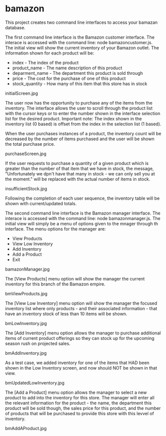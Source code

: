 # bamazon

This project creates two command line interfaces to access your bamazan database.

The first command line interface is the Bamazon customer interface.  The interace is accessed with the
command line: node bamazoncustomer.js.  The initial view will show the current inventory of your Bamazon
outlet.  The information shown for each product will be:

* index - The index of the product
* product_name - The name description of this product
* deparment_name - The department this product is sold through
* price - The cost for the purchase of one of this product
* stock_quantity - How many of this item that this store has in stock

initialScreen.jpg

The user now has the opportunity to purchase any of the items from the inventory.  The interface allows
the user to scroll through the product list with the cursor keys or to enter the number shown in the 
interface selection list for the desired product.  Important note:  The index shown in the inventory
list (0 based) is offset from the index in the selection list (1 based).

When the user purchases instances of a product, the inventory count will be decreased by the number of
items purchased and the user will be shown the total purchase price.

purchaseScreen.jpg

If the user requests to purchase a quantity of a given product which is greater than the number of that 
item that we have in stock, the message, "Unfortunately we dpn't have that many in stock - we can only
sell you <stock quantity> at the moment."  <stock quantity> will be replaced with the actual number of
items in stock.

insufficientStock.jpg

Following the completion of each user sequence, the inventory table will be shown with current/updated
totals.

The second command line interface is the Bamazon manager interface.  The interace is accessed with the
command line: node bamazonmanager.js.  The initial view will simply be a menu of options given to the
mnager through th interface.  The menu options for the manager are:

* View Products
* View Low Inventory
* Add Inventory
* Add a Product
* Exit

bamazonManager.jpg

The [View Products] menu option will show the manager the current inventory for this branch of the Bamazon empire.

bmViewProducts.jpg

The [View Low Inventory] menu option will show the manager the focused inventory list where only products - and
their associated information - that have an inventory stock of less than 10 items will be shown.

bmLowInventory.jpg

The [Add Inventory] menu option allows the manager to purchase additional items of current product offerings so they
can stock up for the upcoming season rush on projected sales.

bmAddInventory.jpg

As a test case, we added inventory for one of the items that HAD been shown in the Low Inventory screen, and now
should NOT be shown in that view.

bmUpdatedLowInventory.jpg

The [Add a Product] menu option allows the manager to select a new product to add into the inventory for this store.
The manager will enter all the relevant information for the product - the name, the department this product will be
sold though, the sales price for this product, and the number of products that will be purchased to provide this
store with this levvel of inventory.

bmAddAProduct.jpg

